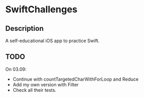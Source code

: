 # SwiftChallenges

## Description
A self-educational iOS app to practice Swift.

## TODO
On 03.09:
- Continue with countTargetedCharWithForLoop and Reduce
- Add my own version with Filter
- Check all their tests.


